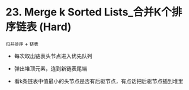 # 23. Merge k Sorted Lists_合并K个排序链表 (Hard)

`归并排序` + `链表`



- 每次取出链表头节点进入优先队列

- 弹出堆顶元素，连到新链表尾端
  
- 看k条链表中值最小的头节点是否有后驱节点，有点话把后驱节点插到堆里